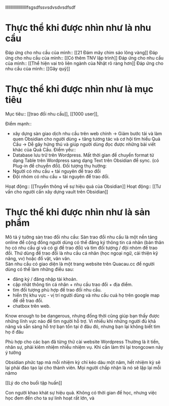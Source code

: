 llllllllllllllllllllfsgsdfssvsdvsdvsdfsdf
# Thực thể khi được nhìn như là nhu cầu
Đáp ứng cho nhu cầu của mình:: [[21 Đám mây chim sáo lông vàng]]
Đáp ứng cho nhu cầu của mình:: [[Có thêm TNV lập trình]]
Đáp ứng cho nhu cầu của mình:: [[Thể hiện vai trò liên ngành của Nhật rõ ràng hơn]]
Đáp ứng cho nhu cầu của mình:: [[Gây quỹ]]
# Thực thể khi được nhìn như là mục tiêu
Mục tiêu:: [[trao đổi nhu cầu]], [[1000 user]], 

Điểm mạnh:: 
- xây dựng sàn giao dịch nhu cầu trên web chính → Giảm bước tải và làm quen Obsidian cho người dùng + tăng tương tác và cơ hội tìm hiểu Quả Cầu → Dễ gây hứng thú và giúp người dùng đọc được những bài viết khác của Quả Cầu.
Điểm yếu::
- Database lưu trữ trên Wordpress. Mất thời gian để chuyển format từ dạng Table trên Wordpress sang dạng Text trên Obsidian để sync. (có Plug-in để chuyển đổi). 
Đối tượng thụ hưởng: 
- Người có nhu cầu + tài nguyên để trao đổi
- Đội nhóm có nhu cầu + tài nguyên để trao đổi.

Hoạt động:: [[Truyền thông về sự hiệu quả của Obsidian]]
Hoạt động:: [[Tư vấn cho người cần xây dựng vault trên Obsidian]]
# Thực thể khi được nhìn như là sản phẩm
Mô tả ý tưởng sàn trao đổi nhu cầu:
Sàn trao đổi nhu cầu là một nền tảng online để cộng đồng người dùng có thể đăng ký thông tin cá nhân (bản thân họ có nhu cầu gì và có gì để trao đổi) và tìm đối tượng / đội nhóm để trao đổi. Thứ dùng để trao đổi là nhu cầu cá nhân (học ngoại ngữ, cải thiện kỹ năng, vv) hoặc đồ vật, vân vân.  
Sàn nhu cầu có giao diện là một trang website trên Quacau.cc để người dùng có thể làm những điều sau:
- đăng ký / đăng nhập tài khoản.
- cập nhât thông tin cá nhân + nhu cầu trao đổi + địa điểm.
- tìm đối tượng phù hợp để trao đổi nhu cầu.
- hiển thị khu vực - vị trí người dùng và nhu cầu cuả họ trên google map để dễ trao đổi.
- chatbox trên web.

Know enough to be dangerous, nhưng đồng thời cũng giúp bạn thấy được những lĩnh vực nào để tìm người hỗ trợ. Vì nhiều khi những người đủ khả năng và sẵn sàng hỗ trợ bạn tồn tại ở đâu đó, nhưng bạn lại không biết tìm họ ở đâu

Phù hợp cho các bạn đã từng thử cài website Wordpress 
Thường là ít tiền, nhân sự, phải kiêm nhiệm nhiều nhiệm vụ. Khi cần làm thì lại trongcown nảy ý tưởng 


Obsidian phức tạp mà mỗi nhiệm kỳ chỉ kéo dàu một năm, hết nhiệm kỳ sẽ lại phải đào tạo lại cho thành viên. Mọi người chấp nhận là nó sẽ lặp lại mỗi nămo

[[Lý do cho buổi tập huấn]]

Con người khao khát sự hiệu quả.
Không có thời gian để học, nhưng việc học đem đến cho ta sự linh hoạt rất lớn, và 

